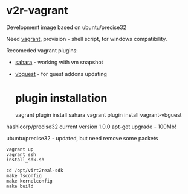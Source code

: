 # v2r-vagrant
Development image based on ubuntu/precise32

Need [vagrant](https://www.vagrantup.com/downloads.html), provision - shell script, for windows compatibility.

Recomeded vagrant plugins:
- [sahara](https://github.com/jedi4ever/sahara) - working with vm snapshot
- [vbguest](https://github.com/dotless-de/vagrant-vbguest) - for guest addons updating

    # plugin installation
    vagrant plugin install sahara
    vagrant plugin install vagrant-vbguest

hashicorp/precise32 current version 1.0.0 apt-get upgrade - 100Mb!

ubuntu/precise32 - updated, but need remove some packets

    vagrant up
    vagrant ssh
    install_sdk.sh

    cd /opt/virt2real-sdk
    make fsconfig
    make kernelconfig
    make build


